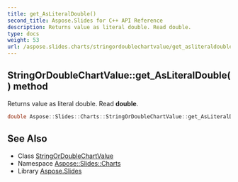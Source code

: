 ```yaml
---
title: get_AsLiteralDouble()
second_title: Aspose.Slides for C++ API Reference
description: Returns value as literal double. Read double.
type: docs
weight: 53
url: /aspose.slides.charts/stringordoublechartvalue/get_asliteraldouble/
---
```

## StringOrDoubleChartValue::get_AsLiteralDouble() method


Returns value as literal double. Read **double**.

```cpp
double Aspose::Slides::Charts::StringOrDoubleChartValue::get_AsLiteralDouble() override
```

## See Also

* Class [StringOrDoubleChartValue](../)
* Namespace [Aspose::Slides::Charts](../../)
* Library [Aspose.Slides](../../../)